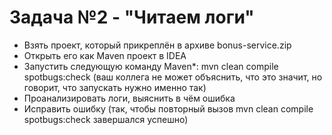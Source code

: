 # **Задача №2 - "Читаем логи"**
*   Взять проект, который прикреплён в архиве bonus-service.zip
*   Открыть его как Maven проект в IDEA
*   Запустить следующую команду Maven*: mvn clean compile spotbugs:check (ваш коллега не может объяснить, что это значит, но говорит, что запускать нужно именно так)
*   Проанализировать логи, выяснить в чём ошибка
*   Исправить ошибку (так, чтобы повторный вызов mvn clean compile spotbugs:check завершался успешно)
